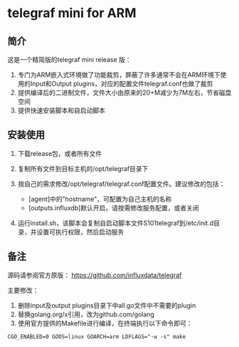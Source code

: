 # telegraf mini for ARM  

## 简介
这是一个精简版的telegraf mini release 版：

1. 专门为ARM嵌入式环境做了功能裁剪，屏蔽了许多通常不会在ARM环境下使用的Input和Output plugins，对应的配置文件telegraf.conf也做了裁剪
2. 提供编译后的二进制文件，文件大小由原来的20+M减少为7M左右，节省磁盘空间
3. 提供快速安装脚本和自启动脚本


## 安装使用
1. 下载release包，或者所有文件
2. 复制所有文件到目标主机的/opt/telegraf目录下
3. 按自己的需求修改/opt/telegraf/telegraf.conf配置文件。建议修改的包括：
    * [agent]中的"hostname"，可配置为自己主机的名称
    * [outputs.influxdb]默认开启，请按需修改服务配置，或者关闭

4. 运行install.sh，该脚本会复制自启动脚本文件S101telegraf到/etc/init.d目录，并设置可执行权限，然后启动服务



## 备注
源码请参阅官方原版： <https://github.com/influxdata/telegraf>

主要修改：
1. 删除input及output plugins目录下中all.go文件中不需要的plugin
2. 替换golang.org/x引用，改为github.com/golang
3. 使用官方提供的Makefile进行编译，在终端执行以下命令即可：
```
CGO_ENABLED=0 GOOS=linux GOARCH=arm LDFLAGS="-w -s" make
```

